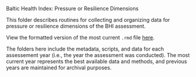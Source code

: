 Baltic Health Index: Pressure or Resilience Dimensions

This folder describes routines for collecting and organizing data for pressure or resilience dimensions of the BHI assessment.

View the formatted version of the most current `.rmd` file [here](https://github.com/OHI-Science/bhi-prep/tree/master/data/pressures/pressure_secchi/v2019/pressure_secchi_data.rmd).

The folders here include the metadata, scripts, and data for each assessement year (i.e., the year the assessment was conducted). The most current year represents the best available data and methods, and previous years are maintained for archival purposes.
